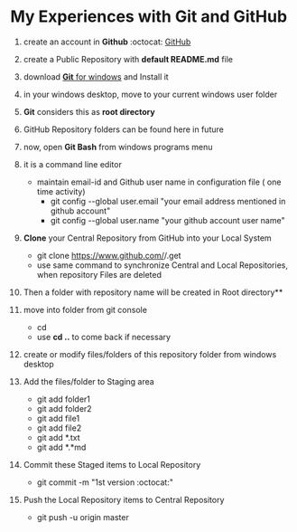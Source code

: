 My Experiences with Git and GitHub
==================================
1. create an account in **Github** :octocat: [GitHub](https://github.com/)
2. create a Public Repository with **default README.md** file
3. download [**Git** for windows](https://git-scm.com/downloads) and Install it

4. in your windows desktop, move to your current windows user folder
5. **Git** considers this as **root directory** 
6. GitHub Repository folders can be found here in future

7. now, open **Git Bash** from windows programs menu
8. it is a command line editor
	+ maintain email-id and Github user name in configuration file ( one time activity)  
		+ git config --global user.email "your email address mentioned in github account"  
		+ git config --global user.name "your github account user name"  
9. **Clone** your Central Repository from GitHub into your Local System  
	+ git clone https://www.github.com/<github username>/<repository name>.get  
	+ use same command to synchronize Central and Local Repositories, when repository Files are deleted
10. Then a folder with repository name will be created in Root directory**
11. move into folder from git console  
	+ cd <repository name>  
	+ use **cd ..** to come back if necessary  
12. create or modify files/folders of this repository folder from windows desktop
13. Add the files/folder to Staging area  
	+ git add folder1  
	+ git add folder2  
	+ git add file1  
	+ git add file2  
	+ git add *.txt  
	+ git add *.*md
14. Commit these Staged items to Local Repository  
	+ git commit -m "1st version :octocat:"
15. Push the Local Repository items to Central Repository  
	+ git push -u origin master
		
		